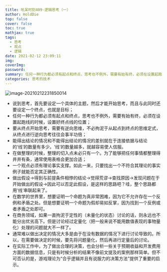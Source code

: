 ```yaml
---
title: 吼呆时刻409-逻辑思考（一）
author: HoldDie
top: false
cover: false
toc: true
mathjax: true
tags:
  - 思考
  - 观点
  - 逻辑
date: 2021-02-12 23:09:11
img:
coverImg:
password:
summary: 任何一种行为都必须有起点和终点，思考也不例外，需要有始有终，必须在设置起跑线的时候，设置好终点线的位置。
categories: 思考的技术
---
```


![image-20210212231850014](https://cdn.jsdelivr.net/gh/HoldDie/img1/20210212231850.png)

- 说到思考，首先要设定一个具体的主题，然后才能开始思考，而且与此同时还要设定一个终点，也就是目标；
- 任何一种行为都必须有起点和终点，思考也不例外，需要有始有终，必须在设置起跑线的时候，设置好终点线的位置；
- 要从终点开始思考，需要有逆向思维，不必拘泥于从起点到终点的思维定式，从终点进行逆向思考往往会事半功倍；
- 能得出结论的情况和不能得出结论的情况的差别就在于连接依据与结论的‘线’的数量有多少。‘线’的数量越多，就越容易使人信服。
- 在做整理的时候，整理的切入点未必只有一个。为了能够把任何事情都整理得井井有条，通常使用表格会更加合适；
- 一个观点必须有理论事实支撑。如此一来，只要找出一个不符合其理论的事实例子就能否定其正确性。
- 做出假设→得到与前提条件相悖的结论→觉得荒谬→查找原因→发现问题在于开始做出的假设→因此可以否定此假设，是这样的思路吧？哇，整个思路都用‘线’串联起来了。
- 在数学的世界里，想要证明一个命题为真非常困难，因为它不允许存在一个反例和矛盾之处。但是想要证明一个命题为假却易如反掌，因为找到一个反例或者矛盾之处即可。
- 在商务领域，如果一直拘泥于定性的（未量化的状态）讨论的话，则永远也不能分出优劣高下。但是讨论经过定量化（把一般来说不能用数值表现的事物量化）处理的问题就大不一样了。
- 通常难以做出决定的情况大多是由于在没有数据的情况下进行讨论导致的。所以，在需要做决定的时候，要先将问题量化，然后再进行定量后的讨论。
- 在实际工作中，为了做出合理的决策，也会分析一些关于预期收益和开发费用方面的数据信息，只是有时候分析的结果不像前文提及的案例那样简单。但不可否认的是，游戏理论为“合乎逻辑并且有说服力的决策方法”提供了重要的启示。